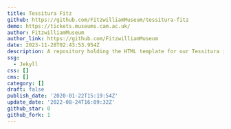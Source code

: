 ```yaml
---
title: Tessitura Fitz
github: https://github.com/FitzwilliamMuseum/tessitura-fitz
demo: https://tickets.museums.cam.ac.uk/
author: FitzwilliamMuseum
author_link: https://github.com/FitzwilliamMuseum
date: 2023-11-28T02:43:53.954Z
description: A repository holding the HTML template for our Tessitura installation
ssg:
  - Jekyll
css: []
cms: []
category: []
draft: false
publish_date: '2020-01-22T15:19:54Z'
update_date: '2022-08-24T16:09:32Z'
github_star: 0
github_fork: 1
---
```

